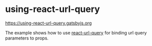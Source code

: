 # using-react-url-query

https://using-react-url-query.gatsbyjs.org

The example shows how to use
[react-url-query](https://github.com/pbeshai/react-url-query) for binding url
query parameters to props.

